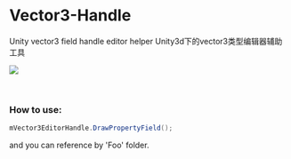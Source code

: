 # Vector3-Handle
Unity vector3 field handle editor helper Unity3d下的vector3类型编辑器辅助工具

![](https://github.com/hont127/Vector3-Handle/blob/master/Preview.gif)

</br>

### How to use:
```C#
mVector3EditorHandle.DrawPropertyField();
```
and you can reference by 'Foo' folder.
